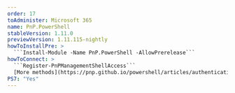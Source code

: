 ```yaml
---
order: 17
toAdminister: Microsoft 365
name: PnP.PowerShell
stableVersion: 1.11.0
previewVersion: 1.11.115-nightly
howToInstallPre: >
  ```Install-Module -Name PnP.PowerShell -AllowPrerelease```
howToConnect: >
  ```Register-PnPManagementShellAccess```
  [More methods](https://pnp.github.io/powershell/articles/authentication.html)
PS7: "Yes"
---
```

